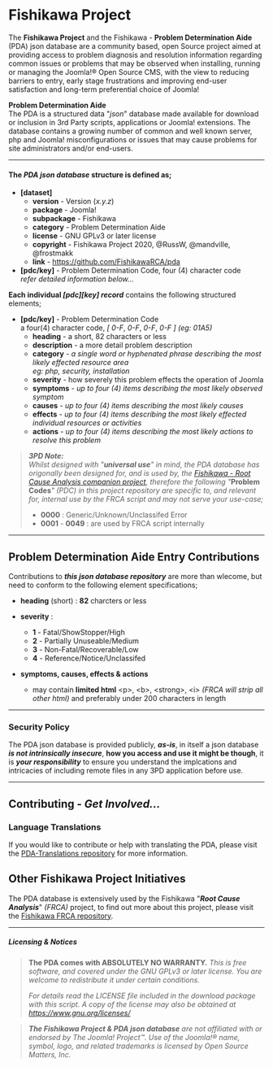 # Fishikawa Project
The **Fishikawa Project** and the Fishikawa - **Problem Determination Aide** (PDA) json database are a community based, open Source project aimed at providing access to problem diagnosis and resolution information regarding common issues or problems that may be observed when installing, running or managing the Joomla!® Open Source CMS, with the view to reducing barriers to entry, early stage frustrations and improving end-user satisfaction and long-term preferential choice of Joomla!

**Problem Determination Aide**  
The PDA is a structured data "_json_" database made available for download or inclusion in 3rd Party scripts, applications or Joomla! extensions. The database contains a growing number of common and well known server, php and Joomla! misconfigurations or issues that may cause problems for site administrators and/or end-users.
  
  
---
  
  
#### The _PDA json database_ structure is defined as;  
- **\[dataset\]**
  - **version** - Version (_x.y.z_) 
  - **package** - Joomla!
  - **subpackage** - Fishikawa
  - **category** - Problem Determination Aide 
  - **license** - GNU GPLv3 or later license
  - **copyright** - Fishikawa Project 2020, @RussW, @mandville, @frostmakk
  - **link** - https://github.com/FishikawaRCA/pda
- **\[pdc/key\]** - Problem Determination Code, four (4) character code  
  _refer detailed information below..._
  
  
**Each individual _\[pdc\]\[key\] record_** contains the following structured elements;  
- **\[pdc\/key\]** - Problem Determination Code  
  a four(4) character code, _\[_ _0-F_, _0-F_, _0-F_, _0-F_ _\] (eg: 01A5)_
  - **heading** - a short, 82 characters or less
  - **description** - a more detail problem description
  - **category** - _a single word or hyphenated phrase describing the most likely effected resource area_  
    _eg: php, security, installation_
  - **severity** - how severely this problem effects the operation of Joomla
  - **symptoms** - _up to four (4) items describing the most likely observed symptom_
  - **causes** - _up to four (4) items describing the most likely causes_  
  - **effects** - _up to four (4) items describing the most likely effected individual resources or activities_
  - **actions** - _up to four (4) items describing the most likely actions to resolve this problem_

> _**3PD Note:**_  
_Whilst designed with "**universal use**" in mind, the PDA database has origonally been designed for, and is used by, the [Fishikawa - Root Cause Analysis companion project](https://github.com/FishikawaRCA/frca), therefore the following "_**Problem Codes**_" _(PDC)_ in this project repository are specific to, and relevant for, internal use by the FRCA script and may not serve your use-case;_
> - **0000** : Generic/Unknown/Unclassifed Error  
> - **0001** - **0049** : are used by FRCA script internally
  
  
---
  
    
## Problem Determination Aide Entry Contributions
Contributions to _**this json database repository**_ are more than wlecome, but need to conform to the following element specifications;

- **heading** (short) : **82** charcters or less
  
- **severity** :
  - **1** - Fatal/ShowStopper/High  
  - **2** - Partially Unuseable/Medium  
  - **3** - Non-Fatal/Recoverable/Low
  - **4** - Reference/Notice/Unclassifed

- **symptoms, causes, effects & actions**
  - may contain **limited html** \<p\>, \<b\>, \<strong\>, \<i\> _(FRCA will strip all other html)_ and preferably under 200 characters in length
  
  
---
  
  
### Security Policy
The PDA json database is provided publicly, _**as-is**_, in itself a json database _**is not intrinsically insecure**_, **how you access and use it might be though**, it is _**your responsibility**_ to ensure you understand the implcations and intricacies of including remote files in any 3PD application before use.
  
  
---  
  
  
## Contributing - _Get Involved..._

### Language Translations
If you would like to contribute or help with translating the PDA, please visit the [PDA-Translations repository](https://github.com/FishikawaRCA/pda-translations) for more information.
  
  
## Other Fishikawa Project Initiatives
The PDA database is extensively used by the Fishikawa "_**Root Cause Analysis**_" _(FRCA)_ project, to find out more about this project, please visit the [Fishikawa FRCA repository](https://github.com/FishikawaRCA/frca).  
  
  
---
  
  
##### Licensing & Notices
> **The PDA comes with ABSOLUTELY NO WARRANTY.** _This is free software, and covered under the GNU GPLv3 or later license. You are welcome to redistribute it under certain conditions._
>
> _For details read the LICENSE file included in the download package with this script. A copy of the license may also be obtained at https://www.gnu.org/licenses/_

> _**The Fishikawa Project & PDA json database** are not affiliated with or endorsed by The Joomla! Project™. Use of the Joomla!® name, symbol, logo, and related trademarks is licensed by Open Source Matters, Inc._
